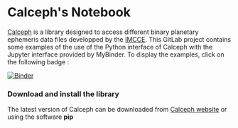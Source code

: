# Calceph's Notebook
[Calceph](https://www.imcce.fr/inpop/calceph) is a library designed to access different binary planetary ephemeris data files developped by the [IMCCE](https://www.imcce.fr/).
This GitLab project contains some examples of the use of the Python interface of Calceph with the Jupyter interface provided by MyBinder. To display the examples, click on the following badge :

[![Binder](https://mybinder.org/badge_logo.svg)](https://mybinder.org/v2/gh/gastineau/demo_calceph_mybinder/master?filepath=index.ipynb)

### Download and install the library 

The latest version of Calceph can be downloaded from [Calceph website](https://www.imcce.fr/inpop/calceph) or using the software **pip**
